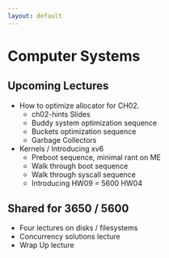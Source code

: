 ```yaml
---
layout: default
---
```


# Computer Systems

## Upcoming Lectures

 - How to optimize allocator for CH02.
   - ch02-hints Slides
   - Buddy system optimization sequence
   - Buckets optimization sequence
   - Garbage Collectors
 - Kernels / Introducing xv6
   - Preboot sequence, minimal rant on ME
   - Walk through boot sequence
   - Walk through syscall sequence
   - Introducing HW09 = 5600 HW04

## Shared for 3650 / 5600

 - Four lectures on disks / filesystems
 - Concurrency solutions lecture 
 - Wrap Up lecture
